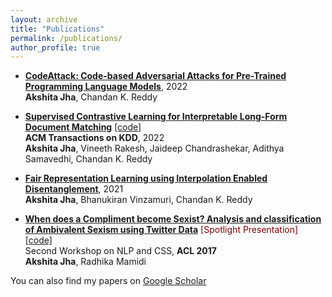 ```yaml
---
layout: archive
title: "Publications"
permalink: /publications/
author_profile: true
---
```


- **[CodeAttack: Code-based Adversarial Attacks for Pre-Trained Programming Language Models](https://arxiv.org/pdf/2206.00052.pdf)**, 2022 <br/>
**Akshita Jha**, Chandan K. Reddy

- **[Supervised Contrastive Learning for Interpretable Long-Form Document Matching](https://arxiv.org/pdf/2108.09190.pdf)** [[code]](https://github.com/InterDigitalInc/CoLDE) <br/>
**ACM Transactions on KDD**, 2022 <br/>
**Akshita Jha**, Vineeth Rakesh, Jaideep Chandrashekar, Adithya Samavedhi, Chandan K. Reddy

- **[Fair Representation Learning using Interpolation Enabled Disentanglement](https://arxiv.org/pdf/2108.00295.pdf)**, 2021 <br/>
**Akshita Jha**, Bhanukiran Vinzamuri, Chandan K. Reddy

- **[When does a Compliment become Sexist? Analysis and classification of Ambivalent Sexism using Twitter Data](https://aclanthology.org/W17-2902.pdf)** <span style="color:maroon">[Spotlight Presentation]</span> [[code]](https://github.com/AkshitaJha/NLP_CSS_2017) <br/>
Second Workshop on NLP and CSS, **ACL 2017** <br/>
**Akshita Jha**, Radhika Mamidi

You can also find my papers on [Google Scholar](https://scholar.google.com/citations?user=F_ogj6EAAAAJ&hl=en&oi=ao) 

<!-- {% include base_path %}

{% for post in site.publications reversed %}
  {% include archive-single.html %}
{% endfor %}
 -->
